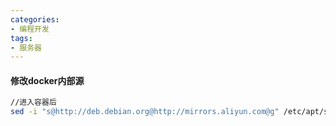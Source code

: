```yaml
---
categories: 
- 编程开发
tags:
- 服务器
---
```


#### 修改docker内部源

```bash
//进入容器后
sed -i "s@http://deb.debian.org@http://mirrors.aliyun.com@g" /etc/apt/sources.list && rm -Rf /var/lib/apt/lists/* &&  cat /etc/apt/sources.list
```

